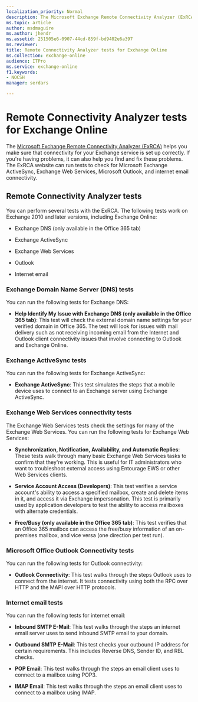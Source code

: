 ```yaml
---
localization_priority: Normal
description: The Microsoft Exchange Remote Connectivity Analyzer (ExRCA) helps you make sure that connectivity for your Exchange servers is set up correctly. If you're having problems, it can also help you find and fix these problems. The ExRCA website can run tests to check for Microsoft Exchange ActiveSync, Exchange Web Services, Microsoft Outlook, and internet email connectivity.
ms.topic: article
author: msdmaguire
ms.author: jhendr
ms.assetid: 251505e6-0907-44cd-859f-bd9402e6a397
ms.reviewer: 
title: Remote Connectivity Analyzer tests for Exchange Online
ms.collection: exchange-online
audience: ITPro
ms.service: exchange-online
f1.keywords:
- NOCSH
manager: serdars

---
```


# Remote Connectivity Analyzer tests for Exchange Online

The [Microsoft Exchange Remote Connectivity Analyzer (ExRCA)](https://testconnectivity.microsoft.com/) helps you make sure that connectivity for your Exchange service is set up correctly. If you're having problems, it can also help you find and fix these problems. The ExRCA website can run tests to check for Microsoft Exchange ActiveSync, Exchange Web Services, Microsoft Outlook, and internet email connectivity.

## Remote Connectivity Analyzer tests

You can perform several tests with the ExRCA. The following tests work on Exchange 2010 and later versions, including Exchange Online:

- Exchange DNS (only available in the Office 365 tab)

- Exchange ActiveSync

- Exchange Web Services

- Outlook

- Internet email

### Exchange Domain Name Server (DNS) tests

You can run the following tests for Exchange DNS:

- **Help Identify My Issue with Exchange DNS (only available in the Office 365 tab)**: This test will check the external domain name settings for your verified domain in Office 365. The test will look for issues with mail delivery such as not receiving incoming email from the Internet and Outlook client connectivity issues that involve connecting to Outlook and Exchange Online.

### Exchange ActiveSync tests

You can run the following tests for Exchange ActiveSync:

- **Exchange ActiveSync**: This test simulates the steps that a mobile device uses to connect to an Exchange server using Exchange ActiveSync.

### Exchange Web Services connectivity tests

The Exchange Web Services tests check the settings for many of the Exchange Web Services. You can run the following tests for Exchange Web Services:

- **Synchronization, Notification, Availability, and Automatic Replies**: These tests walk through many basic Exchange Web Services tasks to confirm that they're working. This is useful for IT administrators who want to troubleshoot external access using Entourage EWS or other Web Services clients.

- **Service Account Access (Developers)**: This test verifies a service account's ability to access a specified mailbox, create and delete items in it, and access it via Exchange impersonation. This test is primarily used by application developers to test the ability to access mailboxes with alternate credentials.

- **Free/Busy (only available in the Office 365 tab)**: This test verifies that an Office 365 mailbox can access the free/busy information of an on-premises mailbox, and vice versa (one direction per test run).

### Microsoft Office Outlook Connectivity tests

You can run the following tests for Outlook connectivity:

- **Outlook Connectivity**: This test walks through the steps Outlook uses to connect from the internet. It tests connectivity using both the RPC over HTTP and the MAPI over HTTP protocols.

### Internet email tests

You can run the following tests for internet email:

- **Inbound SMTP E-Mail**: This test walks through the steps an internet email server uses to send inbound SMTP email to your domain.

- **Outbound SMTP E-Mail**: This test checks your outbound IP address for certain requirements. This includes Reverse DNS, Sender ID, and RBL checks.

- **POP Email**: This test walks through the steps an email client uses to connect to a mailbox using POP3.

- **IMAP Email**: This test walks through the steps an email client uses to connect to a mailbox using IMAP.

